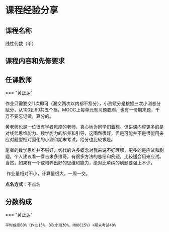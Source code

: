 # 课程经验分享 

## 课程名称
线性代数（甲）
## 课程内容和先修要求

## 任课教师

=== "黄正达"

​        作业只需要交11次即可（漏交两次以内都不扣分），小测赋分是根据三次小测总分赋分，从100到60共五个档，MOOC上每单元有习题要刷，也有一份期末题，千万不要忘记做，算分的。

​        黄老师也是一位很有学者风度的老师，真心地为同学们着想。但讲课内容更多的是对线代思维能力、数学能力的培养和引导，这固然很好，但是可能并不是很能用来应对题型相对固化的小测和期末考试。给分也比较求是。

​        笔者的数学思维并不够好，线代的许多概念对我来说不好理解，更多的是应试和刷题，个人建议看一看吉米多维奇，有很多方法的总结和例题，比较适合用来应试。当然，如果有一个或培养出好的思维和能力，绝对比单纯的刷题要强上不少。

​        作业量相对不小，计算量很大，一周一交。

**点名方式**：不点名

## 分数构成

=== "黄正达"

    平时成绩60%（作业15%，3次小测30%，MOOC15%）+期末考试40%
